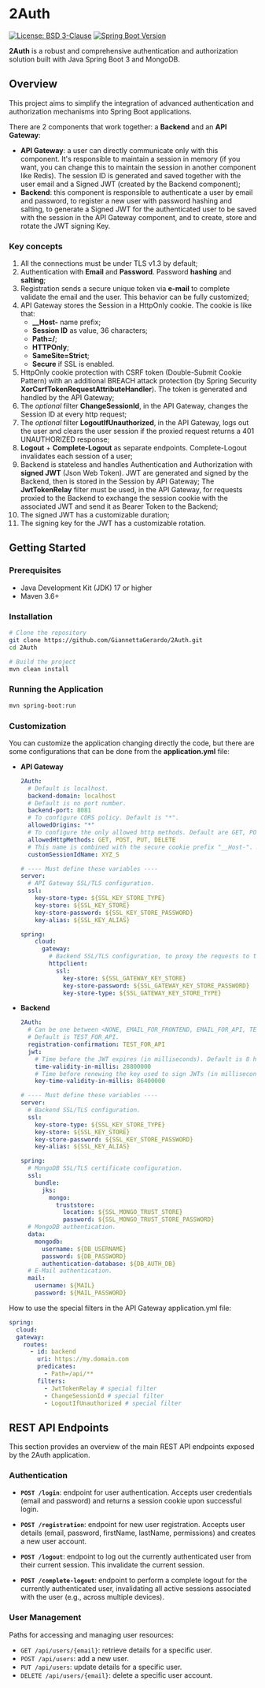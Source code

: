 # 2Auth

<p>
  <a href="https://opensource.org/licenses/BSD-3-Clause"><img src="https://img.shields.io/badge/License-BSD%203--Clause-blue.svg" alt="License: BSD 3-Clause"></a>
  <a href="https://spring.io/"><img src="https://img.shields.io/badge/Spring%20Boot-3.x-brightgreen.svg" alt="Spring Boot Version"></a>
</p>

**2Auth** is a robust and comprehensive authentication and authorization solution built with Java Spring Boot 3 and MongoDB.

## Overview

This project aims to simplify the integration of advanced authentication and authorization mechanisms into Spring Boot applications.

There are 2 components that work together: a **Backend** and an **API Gateway**:
- **API Gateway**: a user can directly communicate only with this component. It's responsible to maintain a session in memory (if you want, you can change this to maintain the session in another component like Redis). 
The session ID is generated and saved together with the user email and a Signed JWT (created by the Backend component);
- **Backend**: this component is responsible to authenticate a user by email and password, to register a new user with password hashing and salting, to generate a Signed JWT for the authenticated user to be saved with 
the session in the API Gateway component, and to create, store and rotate the JWT signing Key.

### Key concepts

1. All the connections must be under TLS v1.3 by default;
2. Authentication with **Email** and **Password**. Password **hashing** and **salting**;
3. Registration sends a secure unique token via **e-mail** to complete validate the email and the user. This behavior can be fully customized;
4. API Gateway stores the Session in a HttpOnly cookie. The cookie is like that:
   - **__Host-** name prefix;
   - **Session ID** as value, 36 characters; 
   - **Path=/**; 
   - **HTTPOnly**; 
   - **SameSite=Strict**;
   - **Secure** if SSL is enabled.
5. HttpOnly cookie protection with CSRF token (Double-Submit Cookie Pattern) with an additional BREACH attack protection (by Spring Security **XorCsrfTokenRequestAttributeHandler**). 
The token is generated and handled by the API Gateway;
6. The *optional* filter **ChangeSessionId**, in the API Gateway, changes the Session ID at every http request;
7. The *optional* filter **LogoutIfUnauthorized**, in the API Gateway, logs out the user and clears the user session if the proxied request returns a 401 UNAUTHORIZED response;
8. **Logout** + **Complete-Logout** as separate endpoints. Complete-Logout invalidates each session of a user;
9. Backend is stateless and handles Authentication and Authorization with **signed JWT** (Json Web Token). JWT are generated and signed by the Backend, then is stored in the Session by API Gateway;
The **JwtTokenRelay** filter must be used, in the API Gateway, for requests proxied to the Backend to exchange the session cookie with the associated JWT and send it as Bearer Token to the Backend;
10. The signed JWT has a customizable duration;
11. The signing key for the JWT has a customizable rotation.

## Getting Started

### Prerequisites

* Java Development Kit (JDK) 17 or higher
* Maven 3.6+

### Installation

```bash
# Clone the repository
git clone https://github.com/GiannettaGerardo/2Auth.git
cd 2Auth

# Build the project
mvn clean install
```

### Running the Application

```bash
mvn spring-boot:run
```

### Customization

You can customize the application changing directly the code, but there are some configurations that can be done from the **application.yml** file:

- **API Gateway**
    ```yaml
    2Auth:
      # Default is localhost.
      backend-domain: localhost
      # Default is no port number.
      backend-port: 8081
      # To configure CORS policy. Default is "*".
      allowedOrigins: "*"
      # To configure the only allowed http methods. Default are GET, POST, PUT, DELETE.
      allowedHttpMethods: GET, POST, PUT, DELETE
      # This name is combined with the secure cookie prefix "__Host-". Default is XYZ_S.
      customSessionIdName: XYZ_S
  
    # ---- Must define these variables ----
    server:
      # API Gateway SSL/TLS configuration.
      ssl:
        key-store-type: ${SSL_KEY_STORE_TYPE}
        key-store: ${SSL_KEY_STORE}
        key-store-password: ${SSL_KEY_STORE_PASSWORD}
        key-alias: ${SSL_KEY_ALIAS}
  
    spring:
        cloud:
          gateway:
            # Backend SSL/TLS configuration, to proxy the requests to the Backend server.
            httpclient:
              ssl:
                key-store: ${SSL_GATEWAY_KEY_STORE}
                key-store-password: ${SSL_GATEWAY_KEY_STORE_PASSWORD}
                key-store-type: ${SSL_GATEWAY_KEY_STORE_TYPE}
    ```
- **Backend**
    ```yaml
    2Auth:
      # Can be one between <NONE, EMAIL_FOR_FRONTEND, EMAIL_FOR_API, TEST_FOR_FRONTEND, TEST_FOR_API>.
      # Default is TEST_FOR_API.
      registration-confirmation: TEST_FOR_API
      jwt:
        # Time before the JWT expires (in milliseconds). Default is 8 hours.
        time-validity-in-millis: 28800000
        # Time before renewing the key used to sign JWTs (in milliseconds). Default is 24 hours.
        key-time-validity-in-millis: 86400000
    
    # ---- Must define these variables ----
    server:
      # Backend SSL/TLS configuration.
      ssl:
        key-store-type: ${SSL_KEY_STORE_TYPE}
        key-store: ${SSL_KEY_STORE}
        key-store-password: ${SSL_KEY_STORE_PASSWORD}
        key-alias: ${SSL_KEY_ALIAS}
  
    spring:
      # MongoDB SSL/TLS certificate configuration.
      ssl:
        bundle:
          jks:
            mongo:
              truststore:
                location: ${SSL_MONGO_TRUST_STORE}
                password: ${SSL_MONGO_TRUST_STORE_PASSWORD}
      # MongoDB authentication.
      data:
        mongodb:
          username: ${DB_USERNAME}
          password: ${DB_PASSWORD}
          authentication-database: ${DB_AUTH_DB}
      # E-Mail authentication.
      mail:
        username: ${MAIL}
        password: ${MAIL_PASSWORD}
    ```

How to use the special filters in the API Gateway application.yml file:
```yaml
spring:
  cloud:
  gateway:
    routes:
      - id: backend
        uri: https://my.domain.com
        predicates:
          - Path=/api/**
        filters:
          - JwtTokenRelay # special filter
          - ChangeSessionId # special filter
          - LogoutIfUnauthorized # special filter
```

## REST API Endpoints

This section provides an overview of the main REST API endpoints exposed by the 2Auth application.

### Authentication

* **`POST /login`**: endpoint for user authentication. Accepts user credentials (email and password) and returns a session cookie upon successful login.

* **`POST /registration`**: endpoint for new user registration. Accepts user details (email, password, firstName, lastName, permissions) and creates a new user account.

* **`POST /logout`**: endpoint to log out the currently authenticated user from their current session. This invalidate the current session.

* **`POST /complete-logout`**: endpoint to perform a complete logout for the currently authenticated user, invalidating all active sessions associated with the user (e.g., across multiple devices).

### User Management

Paths for accessing and managing user resources:
* `GET /api/users/{email}`: retrieve details for a specific user.
* `POST /api/users`: add a new user.
* `PUT /api/users`: update details for a specific user.
* `DELETE /api/users/{email}`: delete a specific user account.